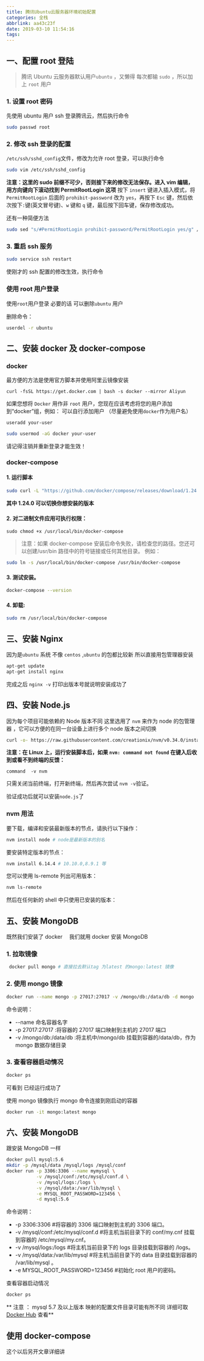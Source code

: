```yaml
---
title: 腾讯Ubuntu云服务器环境初始配置
categories: 全栈
abbrlink: aa43c23f
date: 2019-03-10 11:54:16
tags:
---
```


## 一、配置 root 登陆

> 腾讯 Ubuntu 云服务器默认用户`ubuntu` ，又懒得 每次都输 `sudo` ，所以加上 `root` 用户

### 1. 设置 root 密码

先使用 ubuntu 用户 ssh 登录腾讯云，然后执行命令

```bash
sudo passwd root
```

### 2. 修改 ssh 登录的配置

`/etc/ssh/sshd_config`文件，修改为允许 root 登录，可以执行命令

```bash
sudo vim /etc/ssh/sshd_config
```

**注意：这里的 sudo 前缀不可少，否则接下来的修改无法保存。进入 vim 编辑，用方向键向下滚动找到 PermitRootLogin 这项**
按下 `insert` 键进入插入模式，将 `PermitRootLogin` 后面的 `prohibit-password` 改为 `yes`，再按下 `Esc` 键，然后依次按下`:`键(英文冒号键)、`w` 键和 `q` 键，最后按下回车键，保存修改成功。

还有一种简便方法

```bash
sudo sed "s/#PermitRootLogin prohibit-password/PermitRootLogin yes/g" /etc/ssh/sshd_config
```

### 3. 重启 ssh 服务

```bash
sudo service ssh restart
```

使刚才的 ssh 配置的修改生效，执行命令

### 使用 root 用户登录

使用`root`用户登录 必要的话 可以删除`ubuntu` 用户

删除命令：

```bash
userdel -r ubuntu
```

## 二、安装 docker 及 docker-compose

### docker

最方便的方法是使用官方脚本并使用阿里云镜像安装

```
curl -fsSL https://get.docker.com | bash -s docker --mirror Aliyun
```

如果您想将 `Docker` 用作非 `root` 用户，您现在应该考虑将您的用户添加到“docker”组，例如：
可以自行添加用户 （尽量避免使用`docker`作为用户名）

```bash
useradd your-user
```

```bash
sudo usermod -aG docker your-user
```

请记得注销并重新登录才能生效！

### docker-compose

#### 1. 运行脚本

```bash
sudo curl -L "https://github.com/docker/compose/releases/download/1.24.0/docker-compose-$(uname -s)-$(uname -m)" -o /usr/local/bin/docker-compose
```

**其中 1.24.0 可以切换你想安装的版本**

#### 2. 对二进制文件应用可执行权限：

```
sudo chmod +x /usr/local/bin/docker-compose
```

> 注意：如果 docker-compose 安装后命令失败，请检查您的路径。您还可以创建/usr/bin 路径中的符号链接或任何其他目录。 例如：

```bash
sudo ln -s /usr/local/bin/docker-compose /usr/bin/docker-compose
```

#### 3. 测试安装。

```bash
docker-compose --version
```

#### 4. 卸载:

```bash
sudo rm /usr/local/bin/docker-compose
```

## 三、安装 Nginx

因为是`ubuntu` 系统 不像 `centos` ,`ubuntu` 的包都比较新 所以直接用包管理器安装

```bash
apt-get update
apt-get install nginx
```

完成之后 `nginx -v` 打印出版本号就说明安装成功了

## 四、安装 Node.js

因为每个项目可能依赖的 Node 版本不同 这里选用了 `nvm` 来作为 node 的包管理器 ，它可以方便的在同一台设备上进行多个 node 版本之间切换

```bash
curl -o- https://raw.githubusercontent.com/creationix/nvm/v0.34.0/install.sh | bash
```

**注意：在 Linux 上，运行安装脚本后，如果 `nvm: command not found` 在键入后收到或看不到终端的反馈：**

```
command  -v nvm
```

只需关闭当前终端，打开新终端，然后再次尝试 `nvm -v`验证。

验证成功后就可以安装`node.js`了

### nvm 用法

要下载，编译和安装最新版本的节点，请执行以下操作：

```bash
nvm install node # node是最新版本的别名
```

要安装特定版本的节点：

```bash
nvm install 6.14.4 # 10.10.0,8.9.1 等
```

您可以使用 ls-remote 列出可用版本：

```bash
nvm ls-remote
```

然后在任何新的 shell 中只使用已安装的版本：

## 五、安装 MongoDB

既然我们安装了 docker 　我们就用 docker 安装 MongoDB

### 1. 拉取镜像

```bash
 docker pull mongo # 直接拉去默认tag 为latest 的mongo:latest 镜像
```

### 2. 使用 mongo 镜像

```bash
docker run --name mongo -p 27017:27017 -v /mongo/db:/data/db -d mongo
```

命令说明：

- --name 命名容器名字
- -p 27017:27017 :将容器的 27017 端口映射到主机的 27017 端口
- -v /mongo/db:/data/db :将主机中/mongo/db 挂载到容器的/data/db，作为 mongo 数据存储目录

### 3. 查看容器启动情况

```bash
docker ps
```

可看到 已经运行成功了

使用 mongo 镜像执行 mongo 命令连接到刚启动的容器

```bash
docker run -it mongo:latest mongo
```

## 六、安装 MongoDB

跟安装 MongoDB 一样

```bash
docker pull mysql:5.6
mkdir -p /mysql/data /mysql/logs /mysql/conf
docker run -p 3306:3306 --name mymysql \
           -v /mysql/conf:/etc/mysql/conf.d \
           -v /mysql/logs:/logs \
           -v /mysql/data:/var/lib/mysql \
           -e MYSQL_ROOT_PASSWORD=123456 \
           -d mysql:5.6
```

命令说明：

- -p 3306:3306 #将容器的 3306 端口映射到主机的 3306 端口。
- -v /mysql/conf:/etc/mysql/conf.d #将主机当前目录下的 conf/my.cnf 挂载到容器的 /etc/mysql/my.cnf。
- -v /mysql/logs:/logs #将主机当前目录下的 logs 目录挂载到容器的 /logs。
- -v /mysql/data:/var/lib/mysql #将主机当前目录下的 data 目录挂载到容器的 /var/lib/mysql 。
- -e MYSQL_ROOT_PASSWORD=123456 #初始化 root 用户的密码。

查看容器启动情况

```bash
docker ps
```

** 注意 ： mysql 5.7 及以上版本 映射的配置文件目录可能有所不同 详细可取 [Docker Hub](https://hub.docker.com/_/mysql) 查看**

## 使用 docker-compose

这个以后另开文章详细讲
